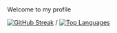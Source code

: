 ###
Welcome to my profile

[![GitHub Streak](http://github-readme-streak-stats.herokuapp.com?user=Ep-lxs&theme=dark&background=000000)](https://git.io/streak-stats)
/
[![Top Languages](https://github-readme-stats.vercel.app/api/top-langs/?username=Ep-lxs)](https://github.com/anuraghazra/github-readme-stats)
<!--
**Ep-lxs/Ep-lxs** is a ✨ _special_ ✨ repository because its `README.md` (this file) appears on your GitHub profile.

Here are some ideas to get you started:

- 🔭 I’m currently working on ...
- 🌱 I’m currently learning ...
- 👯 I’m looking to collaborate on ...
- 🤔 I’m looking for help with ...
- 💬 Ask me about ...
- 📫 How to reach me: ...
- 😄 Pronouns: ...
- ⚡ Fun fact: ...
-->
